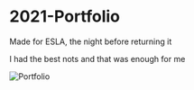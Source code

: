 # 2021-Portfolio

Made for ESLA, the night before returning it

I had the best nots and that was enough for me

![Portfolio](https://github.com/MrRoiPanda/2021-Portfolio/blob/b12729a9b63c6ed6b805ca5fd4c380642576f0a2/2021Portfolio.gif)